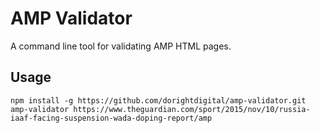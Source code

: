 AMP Validator
===

A command line tool for validating AMP HTML pages.

Usage
---

```
npm install -g https://github.com/dorightdigital/amp-validator.git
amp-validator https://www.theguardian.com/sport/2015/nov/10/russia-iaaf-facing-suspension-wada-doping-report/amp
```

